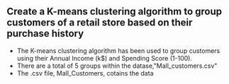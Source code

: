 ## Create a K-means clustering algorithm to group customers of a retail store based on their purchase history
- The K-means clustering algorithm has been used to group customers using their Annual Income (k$) and	Spending Score (1-100).
- There are a total of 5 groups within the datase,"Mall_customers.csv"
- The .csv file, Mall_Customers, cotains the data
